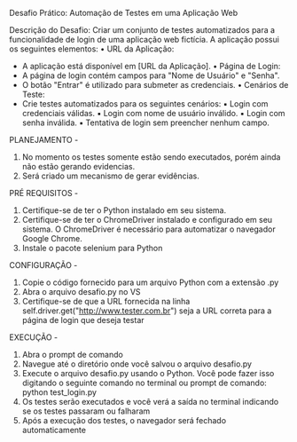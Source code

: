 Desafio Prático: Automação de Testes em uma Aplicação Web

Descrição do Desafio: Criar um conjunto de testes automatizados para a funcionalidade de login de uma aplicação web fictícia. A aplicação possui os seguintes elementos:
• URL da Aplicação:
  - A aplicação está disponível em [URL da Aplicação].
• Página de Login:
  - A página de login contém campos para "Nome de Usuário" e "Senha".
  - O botão "Entrar" é utilizado para submeter as credenciais.
• Cenários de Teste:
  - Crie testes automatizados para os seguintes cenários:
▪ Login com credenciais válidas.
▪ Login com nome de usuário inválido.
▪ Login com senha inválida.
▪ Tentativa de login sem preencher nenhum campo.

PLANEJAMENTO - 
1. No momento os testes somente estão sendo executados, porém ainda não estão gerando evidencias.
2. Será criado um mecanismo de gerar evidências. 

PRÉ REQUISITOS - 
1. Certifique-se de ter o Python instalado em seu sistema.
2. Certifique-se de ter o ChromeDriver instalado e configurado em seu sistema. O ChromeDriver é necessário para automatizar o navegador Google Chrome.
3. Instale o pacote selenium para Python

CONFIGURAÇÃO - 
1. Copie o código fornecido para um arquivo Python com a extensão .py
2. Abra o arquivo desafio.py no VS
3. Certifique-se de que a URL fornecida na linha self.driver.get("http://www.tester.com.br") seja a URL correta para a página de login que deseja testar

EXECUÇÃO - 
1. Abra o prompt de comando
2. Navegue até o diretório onde você salvou o arquivo desafio.py
3. Execute o arquivo desafio.py usando o Python. Você pode fazer isso digitando o seguinte comando no terminal ou prompt de comando: python test_login.py
4. Os testes serão executados e você verá a saída no terminal indicando se os testes passaram ou falharam
5. Após a execução dos testes, o navegador será fechado automaticamente
